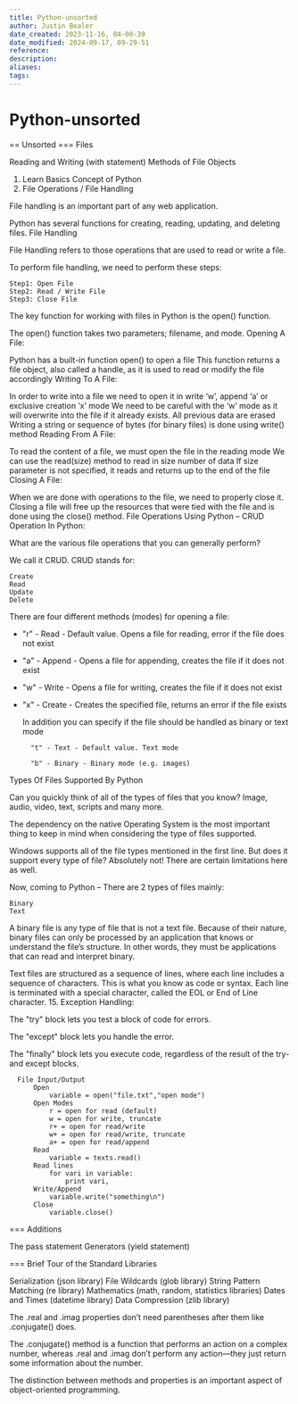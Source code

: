 ```yaml
---
title: Python-unsorted
author: Justin Bealer
date_created: 2023-11-16, 04-00-39
date_modified: 2024-09-17, 09-29-51
reference: 
description: 
aliases: 
tags: 
---
```

# Python-unsorted
== Unsorted
=== Files

Reading and Writing (with statement)
Methods of File Objects

1. Learn Basics Concept of Python
14. File Operations / File Handling

File handling is an important part of any web application.

Python has several functions for creating, reading, updating, and deleting files.
File Handling

File Handling refers to those operations that are used to read or write a file.

To perform file handling, we need to perform these steps:

    Step1: Open File
    Step2: Read / Write File
    Step3: Close File

The key function for working with files in Python is the open() function.

The open() function takes two parameters; filename, and mode.
Opening A File:

Python has a built-in function open() to open a file This function returns a file object, also called a handle, as it is used to read or modify the file accordingly
Writing To A File:

In order to write into a file we need to open it in write ‘w’, append ‘a’ or exclusive creation ‘x’ mode We need to be careful with the ‘w’ mode as it will overwrite into the file if it already exists. All previous data are erased Writing a string or sequence of bytes (for binary files) is done using write() method
Reading From A File:

To read the content of a file, we must open the file in the reading mode We can use the read(size) method to read in size number of data If size parameter is not specified, it reads and returns up to the end of the file
Closing A File:

When we are done with operations to the file, we need to properly close it. Closing a file will free up the resources that were tied with the file and is done using the close() method.
File Operations Using Python – CRUD Operation In Python:

What are the various file operations that you can generally perform?

We call it CRUD. CRUD stands for:

    Create
    Read
    Update
    Delete

There are four different methods (modes) for opening a file:

- "r" - Read - Default value. Opens a file for reading, error if the file does not exist

- "a" - Append - Opens a file for appending, creates the file if it does not exist

- "w" - Write - Opens a file for writing, creates the file if it does not exist

- "x" - Create - Creates the specified file, returns an error if the file exists

    In addition you can specify if the file should be handled as binary or text mode

        "t" - Text - Default value. Text mode

        "b" - Binary - Binary mode (e.g. images)

Types Of Files Supported By Python

Can you quickly think of all of the types of files that you know? Image, audio, video, text, scripts and many more.

The dependency on the native Operating System is the most important thing to keep in mind when considering the type of files supported.

Windows supports all of the file types mentioned in the first line. But does it support every type of file? Absolutely not! There are certain limitations here as well.

Now, coming to Python – There are 2 types of files mainly:

    Binary
    Text

A binary file is any type of file that is not a text file. Because of their nature, binary files can only be processed by an application that knows or understand the file’s structure. In other words, they must be applications that can read and interpret binary.

Text files are structured as a sequence of lines, where each line includes a sequence of characters. This is what you know as code or syntax. Each line is terminated with a special character, called the EOL or End of Line character.
15. Exception Handling:

The "try" block lets you test a block of code for errors.

The "except" block lets you handle the error.

The "finally" block lets you execute code, regardless of the result of the try- and except blocks.

      File Input/Output
          Open
              variable = open("file.txt","open mode")
          Open Modes 
              r = open for read (default)
              w = open for write, truncate
              r+ = open for read/write
              w+ = open for read/write, truncate
              a+ = open for read/append
          Read
              variable = texts.read()
          Read lines
              for vari in variable:
                  print vari,
          Write/Append
              variable.write("something\n")
          Close
              variable.close()


=== Additions

The pass statement
Generators (yield statement)

=== Brief Tour of the Standard Libraries

Serialization (json library)
File Wildcards (glob library)
String Pattern Matching (re library)
Mathematics (math, random, statistics libraries)
Dates and Times (datetime library)
Data Compression (zlib library)






The .real and .imag properties don’t need parentheses after them like .conjugate() does.

The .conjugate() method is a function that performs an action on a complex number, whereas .real and .imag don’t perform any action—they just return some information about the number.

The distinction between methods and properties is an important aspect of object-oriented programming.
